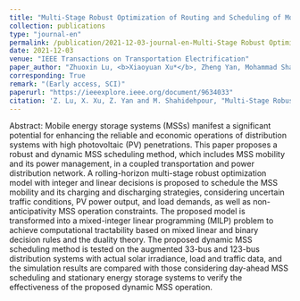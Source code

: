 ```yaml
---
title: "Multi-Stage Robust Optimization of Routing and Scheduling of Mobile Energy Storage in Coupled Transportation and Power Distribution Networks"
collection: publications
type: "journal-en"
permalink: /publication/2021-12-03-journal-en-Multi-Stage Robust Optimization of Routing and Scheduling of Mobile Energy Storage in Coupled Transportation and Power Distribution Networks
date: 2021-12-03
venue: "IEEE Transactions on Transportation Electrification"
paper_author: "Zhuoxin Lu, <b>Xiaoyuan Xu*</b>, Zheng Yan, Mohammad Shahidehpour"
corresponding: True
remark: "(Early access, SCI)"
paperurl: "https://ieeexplore.ieee.org/document/9634033"
citation: 'Z. Lu, X. Xu, Z. Yan and M. Shahidehpour, "Multi-Stage Robust Optimization of Routing and Scheduling of Mobile Energy Storage in Coupled Transportation and Power Distribution Networks," <i>IEEE Transactions on Transportation Electrification</i>, 2021. (Early access)'
---
```


Abstract:
Mobile energy storage systems (MSSs) manifest a significant potential for enhancing the reliable and economic operations of distribution systems with high photovoltaic (PV) penetrations. This paper proposes a robust and dynamic MSS scheduling method, which includes MSS mobility and its power management, in a coupled transportation and power distribution network. A rolling-horizon multi-stage robust optimization model with integer and linear decisions is proposed to schedule the MSS mobility and its charging and discharging strategies, considering uncertain traffic conditions, PV power output, and load demands, as well as non-anticipativity MSS operation constraints. The proposed model is transformed into a mixed-integer linear programming (MILP) problem to achieve computational tractability based on mixed linear and binary decision rules and the duality theory. The proposed dynamic MSS scheduling method is tested on the augmented 33-bus and 123-bus distribution systems with actual solar irradiance, load and traffic data, and the simulation results are compared with those considering day-ahead MSS scheduling and stationary energy storage systems to verify the effectiveness of the proposed dynamic MSS operation.